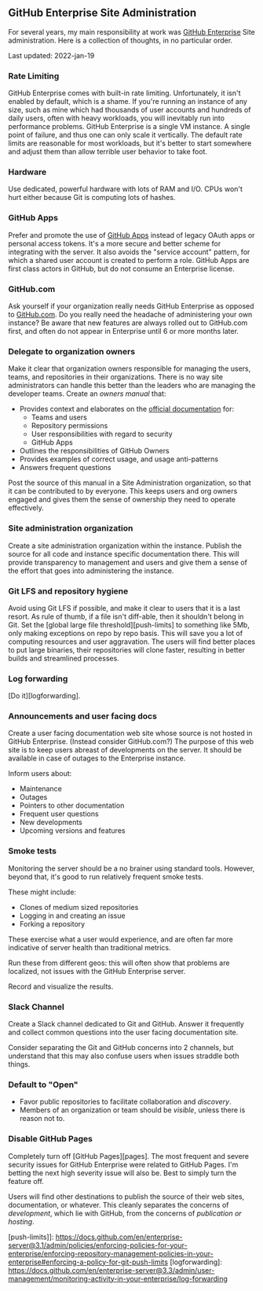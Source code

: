 ## GitHub Enterprise Site Administration

For several years, my main responsibility at work was [GitHub Enterprise][enterprise] Site administration.
Here is a collection of thoughts, in no particular order.

Last updated: 2022-jan-19

### Rate Limiting

GitHub Enterprise comes with built-in rate limiting.
Unfortunately, it isn't enabled by default, which is a shame.
If you're running an instance of any size, such as mine which had thousands of user accounts and hundreds of daily users, often with heavy workloads, you will inevitably run into performance problems. 
GitHub Enterprise is a single VM instance.
A single point of failure, and thus one can only scale it vertically.
The default rate limits are reasonable for most workloads, but it's better to start somewhere and adjust them than allow terrible user behavior to take foot.

### Hardware

Use dedicated, powerful hardware with lots of RAM and I/O.
CPUs won't hurt either because Git is computing lots of hashes.

### GitHub Apps

Prefer and promote the use of [GitHub Apps][github-apps] instead of legacy OAuth apps or personal access tokens.
It's a more secure and better scheme for integrating with the server.
It also avoids the "service account" pattern, for which a shared user account is created to perform a role.
GitHub Apps are first class actors in GitHub, but do not consume an Enterprise license.

### GitHub.com

Ask yourself if your organization really needs GitHub Enterprise as opposed to [GitHub.com][dotcom].
Do you really need the headache of administering your own instance?
Be aware that new features are always rolled out to GitHub.com first, and often do not appear in Enterprise until 6 or more months later.

### Delegate to organization owners

Make it clear that organization owners responsible for managing the users, teams, and repositories in their organizations.
There is no way site administrators can handle this better than the leaders who are managing the developer teams.
Create an _owners manual_ that:

- Provides context and elaborates on the [official documentation][docs] for:
    - Teams and users
    - Repository permissions
    - User responsibilities with regard to security
    - GitHub Apps
- Outlines the responsibilities of GitHub Owners
- Provides examples of correct usage, and usage anti-patterns
- Answers frequent questions

Post the source of this manual in a Site Administration organization, so that it can be contributed to by everyone.
This keeps users and org owners engaged and gives them the sense of ownership they need to operate effectively.

### Site administration organization

Create a site administration organization within the instance.
Publish the source for all code and instance specific documentation there.
This will provide transparency to management and users and give them a sense of the effort that goes into administering the instance.

### Git LFS and repository hygiene

Avoid using Git LFS if possible, and make it clear to users that it is a last resort.
As rule of thumb, if a file isn't diff-able, then it shouldn't belong in Git.
Set the [global large file threshold][push-limits] to something like 5Mb, only making exceptions on repo by repo basis.
This will save you a lot of computing resources and user aggravation.
The users will find better places to put large binaries, their repositories will clone faster, resulting in better builds and streamlined processes.

### Log forwarding

[Do it][logforwarding].

### Announcements and user facing docs

Create a user facing documentation web site whose source is not hosted in GitHub Enterprise.
(Instead consider GitHub.com?)
The purpose of this web site is to keep users abreast of developments on the server.
It should be available in case of outages to the Enterprise instance.

Inform users about:

- Maintenance
- Outages
- Pointers to other documentation
- Frequent user questions
- New developments
- Upcoming versions and features

### Smoke tests

Monitoring the server should be a no brainer using standard tools.
However, beyond that, it's good to run relatively frequent smoke tests.

These might include:

- Clones of medium sized repositories
- Logging in and creating an issue
- Forking a repository

These exercise what a user would experience, and are often far more indicative of server health than traditional metrics.

Run these from different geos: this will often show that problems are localized, not issues with the GitHub Enterprise server.

Record and visualize the results.

### Slack Channel

Create a Slack channel dedicated to Git and GitHub.
Answer it frequently and collect common questions into the user facing documentation site.

Consider separating the Git and GitHub concerns into 2 channels, but understand that this may also confuse users when issues straddle both things.

### Default to "Open"

- Favor public repositories to facilitate collaboration and _discovery_.
- Members of an organization or team should be _visible_, unless there is reason not to.

### Disable GitHub Pages

Completely turn off [GitHub Pages][pages].
The most frequent and severe security issues for GitHub Enterprise were related to GitHub Pages.
I'm betting the next high severity issue will also be.
Best to simply turn the feature off.

Users will find other destinations to publish the source of their web sites, documentation, or whatever.
This cleanly separates the concerns of _development_, which lie with GitHub, from the concerns of _publication or hosting_.




[dotcom]: https://github.com
[enterprise]: https://github.com/enterprise
[rate-limiting]: https://docs.github.com/en/enterprise-server@3.1/admin/configuration/configuring-your-enterprise/configuring-rate-limits
[github-apps]: https://docs.github.com/en/developers/apps/getting-started-with-apps/about-apps
[docs]: https://docs.github.com/en/enterprise-server@3.3
[push-limits]]: https://docs.github.com/en/enterprise-server@3.1/admin/policies/enforcing-policies-for-your-enterprise/enforcing-repository-management-policies-in-your-enterprise#enforcing-a-policy-for-git-push-limits
[logforwarding]: https://docs.github.com/en/enterprise-server@3.3/admin/user-management/monitoring-activity-in-your-enterprise/log-forwarding